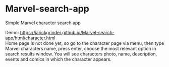 # Marvel-search-app
Simple Marvel character search app

Demo: https://jarickgrinder.github.io/Marvel-search-app/html/character.html <br>
Home page is not done yet, so go to the character page via menu, then type Marvel characters name, press enter, choose the most relevant option in search results window.
You will see characters photo, name, description, events and comics in which the character appears.
